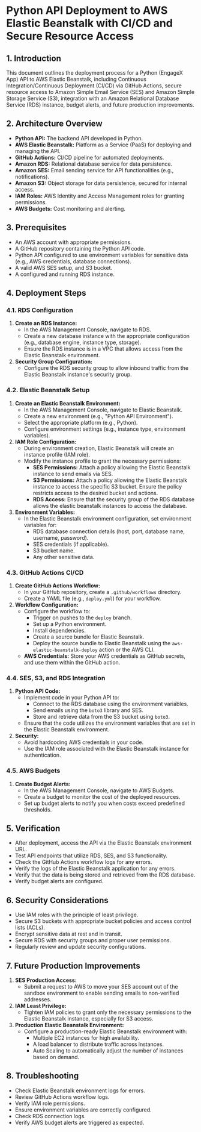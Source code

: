 # Python API Deployment to AWS Elastic Beanstalk with CI/CD and Secure Resource Access

## 1. Introduction

This document outlines the deployment process for a Python (EngageX App) API to AWS Elastic Beanstalk, including Continuous Integration/Continuous Deployment (CI/CD) via GitHub Actions, secure resource access to Amazon Simple Email Service (SES) and Amazon Simple Storage Service (S3), integration with an Amazon Relational Database Service (RDS) instance, budget alerts, and future production improvements.

## 2. Architecture Overview

* **Python API:** The backend API developed in Python.
* **AWS Elastic Beanstalk:** Platform as a Service (PaaS) for deploying and managing the API.
* **GitHub Actions:** CI/CD pipeline for automated deployments.
* **Amazon RDS:** Relational database service for data persistence.
* **Amazon SES:** Email sending service for API functionalities (e.g., notifications).
* **Amazon S3:** Object storage for data persistence, secured for internal access.
* **IAM Roles:** AWS Identity and Access Management roles for granting permissions.
* **AWS Budgets:** Cost monitoring and alerting.

## 3. Prerequisites

* An AWS account with appropriate permissions.
* A GitHub repository containing the Python API code.
* Python API configured to use environment variables for sensitive data (e.g., AWS credentials, database connections).
* A valid AWS SES setup, and S3 bucket.
* A configured and running RDS instance.

## 4. Deployment Steps

### 4.1. RDS Configuration

1.  **Create an RDS Instance:**
    * In the AWS Management Console, navigate to RDS.
    * Create a new database instance with the appropriate configuration (e.g., database engine, instance type, storage).
    * Ensure the RDS instance is in a VPC that allows access from the Elastic Beanstalk environment.
2.  **Security Group Configuration:**
    * Configure the RDS security group to allow inbound traffic from the Elastic Beanstalk instance's security group.

### 4.2. Elastic Beanstalk Setup

1.  **Create an Elastic Beanstalk Environment:**
    * In the AWS Management Console, navigate to Elastic Beanstalk.
    * Create a new environment (e.g., "Python API Environment").
    * Select the appropriate platform (e.g., Python).
    * Configure environment settings (e.g., instance type, environment variables).
2.  **IAM Role Configuration:**
    * During environment creation, Elastic Beanstalk will create an instance profile (IAM role).
    * Modify the instance profile to grant the necessary permissions:
        * **SES Permissions:** Attach a policy allowing the Elastic Beanstalk instance to send emails via SES.
        * **S3 Permissions:** Attach a policy allowing the Elastic Beanstalk instance to access the specific S3 bucket. Ensure the policy restricts access to the desired bucket and actions.
        * **RDS Access:** Ensure that the security group of the RDS database allows the elastic beanstalk instances to access the database.
3.  **Environment Variables:**
    * In the Elastic Beanstalk environment configuration, set environment variables for:
        * RDS database connection details (host, port, database name, username, password).
        * SES credentials (if applicable).
        * S3 bucket name.
        * Any other sensitive data.

### 4.3. GitHub Actions CI/CD

1.  **Create GitHub Actions Workflow:**
    * In your GitHub repository, create a `.github/workflows` directory.
    * Create a YAML file (e.g., `deploy.yml`) for your workflow.
2.  **Workflow Configuration:**
    * Configure the workflow to:
        * Trigger on pushes to the `deploy` branch.
        * Set up a Python environment.
        * Install dependencies.
        * Create a source bundle for Elastic Beanstalk.
        * Deploy the source bundle to Elastic Beanstalk using the `aws-elastic-beanstalk-deploy` action or the AWS CLI.
    * **AWS Credentials:** Store your AWS credentials as GitHub secrets, and use them within the GitHub action.


### 4.4. SES, S3, and RDS Integration

1.  **Python API Code:**
    * Implement code in your Python API to:
        * Connect to the RDS database using the environment variables.
        * Send emails using the `boto3` library and SES.
        * Store and retrieve data from the S3 bucket using `boto3`.
    * Ensure that the code utilizes the environment variables that are set in the Elastic Beanstalk environment.
2.  **Security:**
    * Avoid hardcoding AWS credentials in your code.
    * Use the IAM role associated with the Elastic Beanstalk instance for authentication.

### 4.5. AWS Budgets

1.  **Create Budget Alerts:**
    * In the AWS Management Console, navigate to AWS Budgets.
    * Create a budget to monitor the cost of the deployed resources.
    * Set up budget alerts to notify you when costs exceed predefined thresholds.

## 5. Verification

* After deployment, access the API via the Elastic Beanstalk environment URL.
* Test API endpoints that utilize RDS, SES, and S3 functionality.
* Check the GitHub Actions workflow logs for any errors.
* Verify the logs of the Elastic Beanstalk application for any errors.
* Verify that the data is being stored and retrieved from the RDS database.
* Verify budget alerts are configured.

## 6. Security Considerations

* Use IAM roles with the principle of least privilege.
* Secure S3 buckets with appropriate bucket policies and access control lists (ACLs).
* Encrypt sensitive data at rest and in transit.
* Secure RDS with security groups and proper user permissions.
* Regularly review and update security configurations.

## 7. Future Production Improvements

1.  **SES Production Access:**
    * Submit a request to AWS to move your SES account out of the sandbox environment to enable sending emails to non-verified addresses.
2.  **IAM Least Privilege:**
    * Tighten IAM policies to grant only the necessary permissions to the Elastic Beanstalk instance, especially for S3 access.
3.  **Production Elastic Beanstalk Environment:**
    * Configure a production-ready Elastic Beanstalk environment with:
        * Multiple EC2 instances for high availability.
        * A load balancer to distribute traffic across instances.
        * Auto Scaling to automatically adjust the number of instances based on demand.

## 8. Troubleshooting

* Check Elastic Beanstalk environment logs for errors.
* Review GitHub Actions workflow logs.
* Verify IAM role permissions.
* Ensure environment variables are correctly configured.
* Check RDS connection logs.
* Verify AWS budget alerts are triggered as expected.
